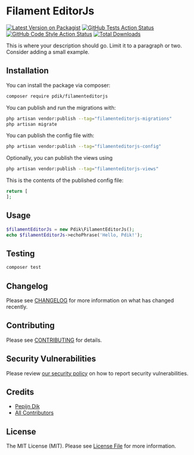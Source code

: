 # Filament EditorJs

[![Latest Version on Packagist](https://img.shields.io/packagist/v/pdik/filamenteditorjs.svg?style=flat-square)](https://packagist.org/packages/pdik/filamenteditorjs)
[![GitHub Tests Action Status](https://img.shields.io/github/actions/workflow/status/pdik/filamenteditorjs/run-tests.yml?branch=main&label=tests&style=flat-square)](https://github.com/pdik/filamenteditorjs/actions?query=workflow%3Arun-tests+branch%3Amain)
[![GitHub Code Style Action Status](https://img.shields.io/github/actions/workflow/status/pdik/filamenteditorjs/fix-php-code-styling.yml?branch=main&label=code%20style&style=flat-square)](https://github.com/pdik/filamenteditorjs/actions?query=workflow%3A"Fix+PHP+code+styling"+branch%3Amain)
[![Total Downloads](https://img.shields.io/packagist/dt/pdik/filamenteditorjs.svg?style=flat-square)](https://packagist.org/packages/pdik/filamenteditorjs)



This is where your description should go. Limit it to a paragraph or two. Consider adding a small example.

## Installation

You can install the package via composer:

```bash
composer require pdik/filamenteditorjs
```

You can publish and run the migrations with:

```bash
php artisan vendor:publish --tag="filamenteditorjs-migrations"
php artisan migrate
```

You can publish the config file with:

```bash
php artisan vendor:publish --tag="filamenteditorjs-config"
```

Optionally, you can publish the views using

```bash
php artisan vendor:publish --tag="filamenteditorjs-views"
```

This is the contents of the published config file:

```php
return [
];
```

## Usage

```php
$filamentEditorJs = new Pdik\FilamentEditorJs();
echo $filamentEditorJs->echoPhrase('Hello, Pdik!');
```

## Testing

```bash
composer test
```

## Changelog

Please see [CHANGELOG](CHANGELOG.md) for more information on what has changed recently.

## Contributing

Please see [CONTRIBUTING](.github/CONTRIBUTING.md) for details.

## Security Vulnerabilities

Please review [our security policy](../../security/policy) on how to report security vulnerabilities.

## Credits

- [Pepijn Dik](https://github.com/pdik)
- [All Contributors](../../contributors)

## License

The MIT License (MIT). Please see [License File](LICENSE.md) for more information.
